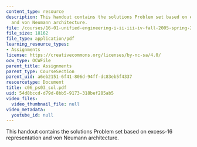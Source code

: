 ```yaml
---
content_type: resource
description: This handout contains the solutions Problem set based on excess-16 representation
  and von Neumann architecture.
file: /courses/16-01-unified-engineering-i-ii-iii-iv-fall-2005-spring-2006/54d8bccdd79d8bb59173318bef285ab5_c06_ps03_sol.pdf
file_size: 18162
file_type: application/pdf
learning_resource_types:
- Assignments
license: https://creativecommons.org/licenses/by-nc-sa/4.0/
ocw_type: OCWFile
parent_title: Assignments
parent_type: CourseSection
parent_uid: a6eb2151-6f41-806d-94ff-dc83eb5f4337
resourcetype: Document
title: c06_ps03_sol.pdf
uid: 54d8bccd-d79d-8bb5-9173-318bef285ab5
video_files:
  video_thumbnail_file: null
video_metadata:
  youtube_id: null
---
```

This handout contains the solutions Problem set based on excess-16 representation and von Neumann architecture.